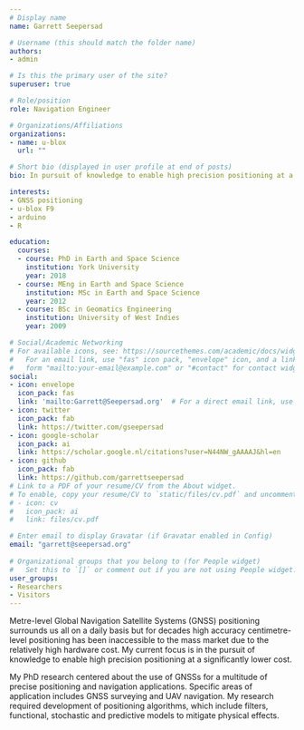 ```yaml
---
# Display name
name: Garrett Seepersad

# Username (this should match the folder name)
authors:
- admin

# Is this the primary user of the site?
superuser: true

# Role/position
role: Navigation Engineer

# Organizations/Affiliations
organizations:
- name: u-blox
  url: ""

# Short bio (displayed in user profile at end of posts)
bio: In pursuit of knowledge to enable high precision positioning at a significantly lower cost.

interests:
- GNSS positioning
- u-blox F9
- arduino
- R

education:
  courses:
  - course: PhD in Earth and Space Science
    institution: York University
    year: 2018
  - course: MEng in Earth and Space Science
    institution: MSc in Earth and Space Science
    year: 2012
  - course: BSc in Geomatics Engineering
    institution: University of West Indies
    year: 2009

# Social/Academic Networking
# For available icons, see: https://sourcethemes.com/academic/docs/widgets/#icons
#   For an email link, use "fas" icon pack, "envelope" icon, and a link in the
#   form "mailto:your-email@example.com" or "#contact" for contact widget.
social:
- icon: envelope
  icon_pack: fas
  link: 'mailto:Garrett@Seepersad.org'  # For a direct email link, use "mailto:test@example.org".
- icon: twitter
  icon_pack: fab
  link: https://twitter.com/gseepersad
- icon: google-scholar
  icon_pack: ai
  link: https://scholar.google.nl/citations?user=N44NW_gAAAAJ&hl=en
- icon: github
  icon_pack: fab
  link: https://github.com/garrettseepersad
# Link to a PDF of your resume/CV from the About widget.
# To enable, copy your resume/CV to `static/files/cv.pdf` and uncomment the lines below.  
# - icon: cv
#   icon_pack: ai
#   link: files/cv.pdf

# Enter email to display Gravatar (if Gravatar enabled in Config)
email: "garrett@seepersad.org"
  
# Organizational groups that you belong to (for People widget)
#   Set this to `[]` or comment out if you are not using People widget.  
user_groups:
- Researchers
- Visitors
---
```


Metre-level Global Navigation Satellite Systems (GNSS) positioning surrounds us all on a daily basis but for decades high accuracy centimetre-level positioning has been inaccessible to the mass market due to the relatively high hardware cost. My current focus is in the pursuit of knowledge to enable high precision positioning at a significantly lower cost.

My PhD research centered about the use of GNSSs for a multitude of precise positioning and navigation applications. Specific areas of application includes GNSS surveying and UAV navigation. My research required development of positioning algorithms, which include filters, functional, stochastic and predictive models to mitigate physical effects.
